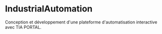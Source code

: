 # IndustrialAutomation
Conception et développement d'une plateforme d'automatisation interactive avec TIA PORTAL.
